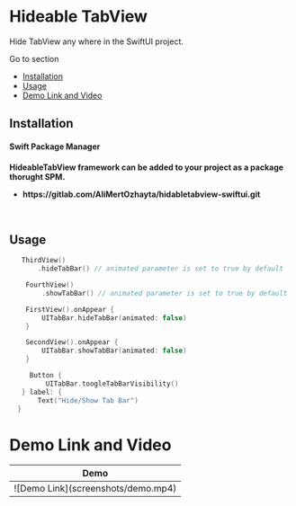 # Hideable TabView

Hide TabView any where in the SwiftUI project.

Go to section
* [Installation](#installation)  
* [Usage](#usage)  
* [Demo Link and Video](#demo-link-and-video)
<h2> Installation</h2>

<h4> Swift Package Manager <h4>

<p>
HideableTabView framework can be added to your project as a package thorught SPM. </br>
</p>

<p>
<ul>
    <li> https://gitlab.com/AliMertOzhayta/hidabletabview-swiftui.git </li>
</ul>
</p>
</br>

## Usage 

 ```swift
    ThirdView()
        .hideTabBar() // animated parameter is set to true by default
 ```

```swift
    FourthView()
        .showTabBar() // animated parameter is set to true by default
```

```swift
    FirstView().onAppear {
        UITabBar.hideTabBar(animated: false)
    }
```

```swift
    SecondView().onAppear {
        UITabBar.showTabBar(animated: false)
    }
```

```swift
     Button {
         UITabBar.toogleTabBarVisibility()
   } label: {
       Text("Hide/Show Tab Bar")
  }
```

# Demo Link and Video

<table>
<thead>
   <tr>
      <th><div align="center">Demo</div></th>
  </tr>
</thead>
<tbody>
  <tr>
     <td> ![Demo Link](screenshots/demo.mp4) </td>
  </tr>
</tbody>
</table>
